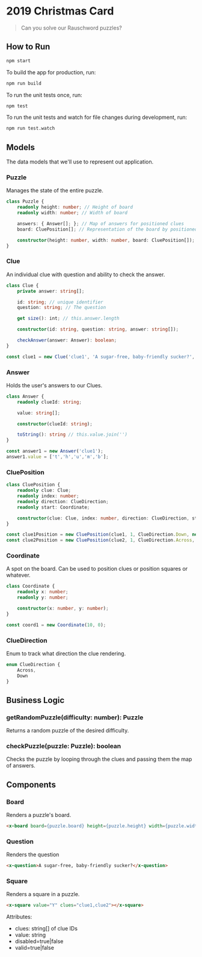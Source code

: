 # 2019 Christmas Card

  > Can you solve our Rauschword puzzles?

## How to Run

```bash
npm start
```

To build the app for production, run:

```bash
npm run build
```

To run the unit tests once, run:

```bash
npm test
```

To run the unit tests and watch for file changes during development, run:

```bash
npm run test.watch
```


## Models

The data models that we'll use to represent out application.


### Puzzle

Manages the state of the entire puzzle.

```ts
class Puzzle {
    readonly height: number; // Height of board
    readonly width: number; // Width of board

    answers: { Answer[]; }; // Map of answers for positioned clues
    board: CluePosition[]; // Representation of the board by positioned clues

    constructor(height: number, width: number, board: CluePosition[]);
}
```

### Clue

An individual clue with question and ability to check the answer.

```ts
class Clue {
    private answer: string[];

    id: string; // unique identifier
    question: string; // The question

    get size(): int; // this.answer.length

    constructor(id: string, question: string, answer: string[]);

    checkAnswer(answer: Answer): boolean;
}

const clue1 = new Clue('clue1', 'A sugar-free, baby-friendly sucker?', ['t', 'h', 'u', 'm', 'b']);
```

### Answer

Holds the user's answers to our Clues.

```ts
class Answer {
    readonly clueId: string;

    value: string[];

    constructor(clueId: string);

    toString(): string // this.value.join('')
}

const answer1 = new Answer('clue1');
answer1.value = ['t','h','u','m','b'];
```

### CluePosition

```ts
class CluePosition {
    readonly clue: Clue;
    readonly index: number;
    readonly direction: ClueDirection;
    readonly start: Coordinate;

    constructor(clue: Clue, index: number, direction: ClueDirection, start: Coordinate);
}

const clue1Position = new CluePosition(clue1, 1, ClueDirection.Down, new Coordinate(10, 0));
const clue2Position = new CluePosition(clue2, 1, ClueDirection.Across, new Coordinate(0, 0));
```

### Coordinate

A spot on the board. Can be used to position clues or position squares or whatever.

```ts
class Coordinate {
    readonly x: number;
    readonly y: number;

    constructor(x: number, y: number);
}

const coord1 = new Coordinate(10, 0);
```

### ClueDirection

Enum to track what direction the clue rendering.

```ts
enum ClueDirection {
    Across,
    Down
}
```

## Business Logic

### getRandomPuzzle(difficulty: number): Puzzle

Returns a random puzzle of the desired difficulty.


### checkPuzzle(puzzle: Puzzle): boolean

Checks the puzzle by looping through the clues and passing them the map of answers.


## Components

### Board

Renders a puzzle's board.

```html
<x-board board={puzzle.board} height={puzzle.height} width={puzzle.width}></x-board>
```

### Question

Renders the question

```html
<x-question>A sugar-free, baby-friendly sucker?</x-question>
```

### Square

Renders a square in a puzzle.

```html
<x-square value="Y" clues="clue1,clue2"></x-square>
```

Attributes:
  * clues: string[] of clue IDs
  * value: string
  * disabled=true|false
  * valid=true|false
